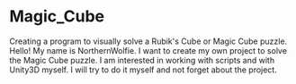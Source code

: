 # Magic_Cube
Creating a program to visually solve a Rubik's Cube or Magic Cube puzzle.
Hello! My name is NorthernWolfie. 
I want to create my own project to solve the Magic Cube puzzle. 
I am interested in working with scripts and with Unity3D myself. 
I will try to do it myself and not forget about the project.
